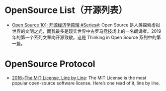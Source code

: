 # OpenSource List（开源列表）

- [Open Source 101: 开源经济学原理 #Series#](https://zhuanlan.zhihu.com/p/53818242): Open Source 是人类探索虚拟世界的文明之光，而我最多是现实世界中古罗马竞技场上的一名朗诵者。2019 年的第一个系列文章向开源致敬。这是 Thinking in Open Source 系列中的第一篇。

# OpenSource Protocol

- [2016~The MIT License, Line by Line](https://writing.kemitchell.com/2016/09/21/MIT-License-Line-by-Line.html#title): The MIT License is the most popular open-source software license. Here’s one read of it, line by line.
